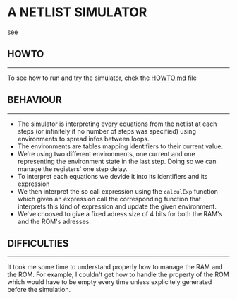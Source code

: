 # A NETLIST SIMULATOR

[see](https://github.com/MrBigoudi/ProjetSysNumENS.git)


## HOWTO

---

To see how to run and try the simulator, chek the [HOWTO.md](HOWTO.md) file


## BEHAVIOUR


---

<ul>

<li>The simulator is interpreting every equations from the netlist at each steps (or infinitely if no number of steps was specified) using environments to spread infos between loops.</li>


<li>The environments are tables mapping identifiers to their current value.</li>

<li>We're using two different environments, one current and one representing the environment state in the last step. Doing so we can manage the registers' one step delay.</li>

<li>To interpret each equations we devide it into its identifiers and its expression</li>

<li>We then interpret the so call expression using the <code>calculExp</code> function which given an expression call the corresponding function that interprets this kind of expression and update the given environment.

<li>We've choosed to give a fixed adress size of 4 bits for both the RAM's and the ROM's adresses.</li>

</ul>


## DIFFICULTIES


---

It took me some time to understand properly how to manage the RAM and the ROM. 
For example, I couldn't get how to handle the property of the ROM which would have to be empty every time unless explicitely generated before the simulation.